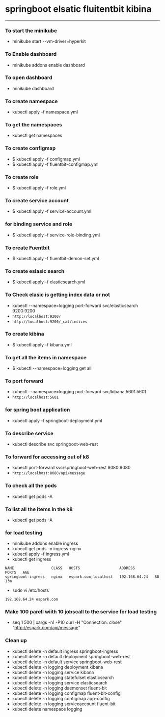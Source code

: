 # springboot elsatic fluitentbit kibina 

----


### To start the minikube 
* minikube start --vm-driver=hyperkit

### To Enable dashboard 
* minikube addons enable dashboard

### To open dashboard 
* minikube dashboard

### To create namespace 
*  kubectl apply -f namespace.yml 

### To get the namespaces 
* kubectl get namespaces

### To create configmap 
* $ kubectl apply -f configmap.yml 
* $ kubectl apply -f fluentbit-configmap.yml 


### To create role 
* $ kubectl apply -f role.yml 

### To create service account 
* $ kubectl apply -f service-account.yml 

### for binding service and role 
* $ kubectl apply -f service-role-binding.yml 

### To create Fuentbit 
* $ kubectl apply -f fluentbit-demon-set.yml 

### To create eslasic search 
* $ kubectl apply -f elasticsearch.yml 

### To Check elasic is getting index data or not 
* kubectl --namespace=logging port-forward svc/elasticsearch 9200:9200
* `http://localhost:9200/`
* `http://localhost:9200/_cat/indices`

### To create kibina 
* $ kubectl apply -f kibana.yml 

### To get all the items in namespace 
 * $ kubectl --namespace=logging get all 

### To port forward 
* kubectl --namespace=logging port-forward svc/kibana  5601:5601 
* `http://localhost:5601`

### for spring boot application 
* kubectl apply -f springboot-deployment.yml 

### To describe service 
*  kubectl describe svc springboot-web-rest

### To forward for accessing out of k8 
* kubectl  port-forward svc/springboot-web-rest  8080:8080 
* `http://localhost:8080/api/message`


### To check all the pods 
* kubectl get pods -A 

### To list all the items in the k8
* kubectl get pods -A 

### for load testing 
* minikube addons enable ingress
* kubectl get pods -n ingress-nginx
* kubectl apply -f ingress.yml 
*  kubectl get ingress
```
NAME                 CLASS   HOSTS                  ADDRESS         PORTS   AGE
springboot-ingress   nginx   espark.com,localhost   192.168.64.24   80      13m
```
* sudo vi /etc/hosts
```
192.168.64.24 espark.com
```

### Make 100 parell wiith 10 jobscall to the service for load testing 
* seq 1 500 | xargs -n1 -P10  curl -H "Connection: close" "http://espark.com/api/message"

### Clean up 
* kubectl delete -n default ingress springboot-ingress
* kubectl delete -n default deployment springboot-web-rest
* kubectl delete -n default service springboot-web-rest
* kubectl delete -n logging deployment kibana
* kubectl delete -n logging service kibana
* kubectl delete -n logging statefulset elasticsearch
* kubectl delete -n logging service elasticsearch
* kubectl delete -n logging daemonset fluent-bit
* kubectl delete -n logging configmap fluent-bit-config
* kubectl delete -n logging configmap app-config
* kubectl delete -n logging serviceaccount fluent-bit
* kubectl delete namespace logging

